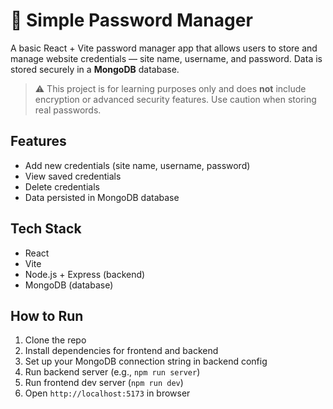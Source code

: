 # 🔐 Simple Password Manager

A basic React + Vite password manager app that allows users to store and manage website credentials — site name, username, and password. Data is stored securely in a **MongoDB** database.

> ⚠️ This project is for learning purposes only and does **not** include encryption or advanced security features. Use caution when storing real passwords.

## Features

- Add new credentials (site name, username, password)
- View saved credentials
- Delete credentials
- Data persisted in MongoDB database

## Tech Stack

- React
- Vite
- Node.js + Express (backend)
- MongoDB (database)

## How to Run

1. Clone the repo
2. Install dependencies for frontend and backend
3. Set up your MongoDB connection string in backend config
4. Run backend server (e.g., `npm run server`)
5. Run frontend dev server (`npm run dev`)
6. Open `http://localhost:5173` in browser